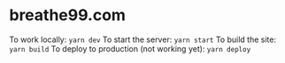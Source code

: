 # breathe99.com

To work locally: `yarn dev`
To start the server: `yarn start`
To build the site: `yarn build`
To deploy to production (not working yet): `yarn deploy`